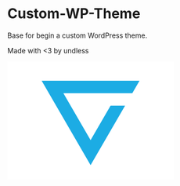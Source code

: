 # Custom-WP-Theme

Base for begin a custom WordPress theme.


Made with <3 by undless

![Undless Logo](Custom-WP-Theme/screenshot.png)